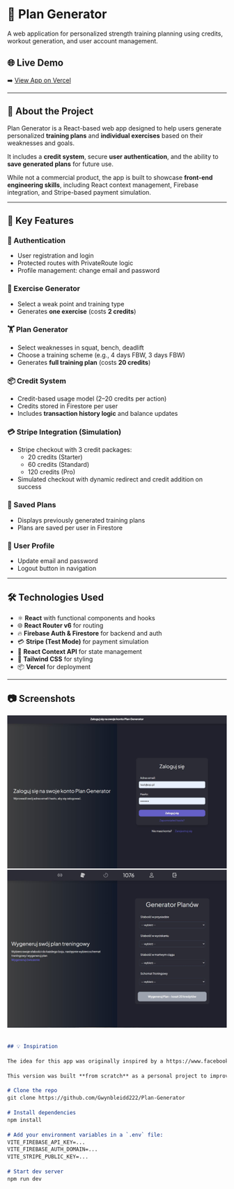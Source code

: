 # 💪 Plan Generator

A web application for personalized strength training planning using credits, workout generation, and user account management.

## 🌐 Live Demo

➡️ [View App on Vercel](https://plan-generator-coral.vercel.app/login)

---

## 🧠 About the Project

Plan Generator is a React-based web app designed to help users generate personalized **training plans** and **individual exercises** based on their weaknesses and goals.

It includes a **credit system**, secure **user authentication**, and the ability to **save generated plans** for future use.

While not a commercial product, the app is built to showcase **front-end engineering skills**, including React context management, Firebase integration, and Stripe-based payment simulation.

---

## 🚀 Key Features

### 🔐 Authentication
- User registration and login
- Protected routes with PrivateRoute logic
- Profile management: change email and password

### 🧠 Exercise Generator
- Select a weak point and training type
- Generates **one exercise** (costs **2 credits**)

### 🏋️ Plan Generator
- Select weaknesses in squat, bench, deadlift
- Choose a training scheme (e.g., 4 days FBW, 3 days FBW)
- Generates **full training plan** (costs **20 credits**)

### 📦 Credit System
- Credit-based usage model (2–20 credits per action)
- Credits stored in Firestore per user
- Includes **transaction history logic** and balance updates

### 💳 Stripe Integration (Simulation)
- Stripe checkout with 3 credit packages:
  - 20 credits (Starter)
  - 60 credits (Standard)
  - 120 credits (Pro)
- Simulated checkout with dynamic redirect and credit addition on success

### 📁 Saved Plans
- Displays previously generated training plans
- Plans are saved per user in Firestore

### 👤 User Profile
- Update email and password
- Logout button in navigation

---

## 🛠️ Technologies Used

- ⚛️ **React** with functional components and hooks
- 🌐 **React Router v6** for routing
- 🔥 **Firebase Auth & Firestore** for backend and auth
- 💳 **Stripe (Test Mode)** for payment simulation
- 🧠 **React Context API** for state management
- 🎨 **Tailwind CSS** for styling
- 📦 **Vercel** for deployment

---

## 📷 Screenshots
![Login Page](./screenshots/login.jpg)
![Plan Generator](./screenshots/Plan-Generator.jpg)

```md

## 💡 Inspiration

The idea for this app was originally inspired by a https://www.facebook.com/ExerciseGenerator project from 2022, which has since been abandoned. The original creators are no longer active, and the official page and social media presence are inactive.

This version was built **from scratch** as a personal project to improve full-stack development skills and present a modern, clean, and fully working version of the concept. Screenshots and short videos from the original app served as a loose reference point.

# Clone the repo
git clone https://github.com/Gwynbleidd222/Plan-Generator

# Install dependencies
npm install

# Add your environment variables in a `.env` file:
VITE_FIREBASE_API_KEY=...
VITE_FIREBASE_AUTH_DOMAIN=...
VITE_STRIPE_PUBLIC_KEY=...

# Start dev server
npm run dev